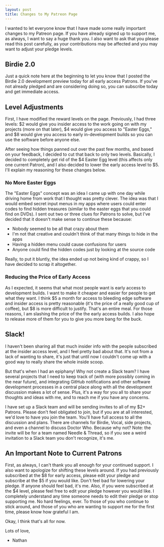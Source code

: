 ```yaml
---
layout: post
title: Changes to My Patreon Page
---
```


I wanted to let everyone know that I have made some really important changes to my Patreon page. If you have already signed up to support me, as always, I want to say a huge thank you. I also want to ask that you please read this post carefully, as your contributions may be affected and you may want to adjust your pledge levels. 

## Birdie 2.0 

Just a quick note here at the beginning to let you know that I posted the Birdie 2.0 development preview today for all early access Patrons. If you've not already pledged and are considering doing so, you can subscribe today and get immediate access.

## Level Adjustments

First, I have modified the reward levels on the page. Previously, I had three levels: $2 would give you insider access to the work going on with my projects (more on that later), $4 would give you access to "Easter Eggs," and $8 would give you access to early in-development builds so you can use the software before anyone else.

After seeing how things panned out over the past few months, and based on your feedback, I decided to cut that back to only two levels. Basically, I decided to completely get rid of the $4 Easter Egg level (this affects only one current Patron), and I also decided to lower the early access level to $5. I'll explain my reasoning for these changes below.

### No More Easter Eggs

The "Easter Eggs" concept was an idea I came up with one day while driving home from work that I thought was pretty clever. The idea was that I would embed secret input menus in my apps where users could enter codes to find hidden treasures (similar to the easter eggs that you could find on DVDs). I sent out two or three clues for Patrons to solve, but I've decided that it doesn't make sense to continue these because:

* Nobody seemed to be all that crazy about them
* I'm not that creative and couldn't think of that many things to hide in the apps
* Having a hidden menu could cause confusions for users
* Anyone could find the hidden codes just by looking at the source code

Really, to put it bluntly, the idea ended up not being kind of crappy, so I have decided to scrap it altogether.

### Reducing the Price of Early Access

As I expected, it seems that what most people want is early access to development builds. I want to make it cheaper and easier for people to get what they want. I think $5 a month for access to bleeding edge software and insider access is pretty reasonable (it's the price of a really good cup of coffee), but $8 is more difficult to justify. That's an entire meal. For those reasons, I am slashing the price of the the early access builds. I also hope to release more of them for you to give you more bang for the buck.

## Slack!

I haven't been sharing all that much insider info with the people subscribed at the insider access level, and I feel pretty bad about that. It's not from a lack of wanting to share, it's just that until now I couldn't come up with a good way to really share the whole inside scoop.

But that's when I had an epiphany! Why not create a Slack team? I have several projects that I need to keep track of (with more possibly coming in the near future), and integrating GitHub notifications and other software development processes in a central place along with all the development discussion makes a lot of sense. Plus, it's a way for you all to share your thoughts and ideas with me, and to reach me if you have any concerns.

I have set up a Slack team and will be sending invites to all of my $2+ Patrons. Please don't feel obligated to join, but if you are at all interested, we'd love to have you join the team. You'll have full access to all the discussion and plans. There are channels for Birdie, Vocal, side projects, and even a channel to discuss Doctor Who. Because why not? Note: the invite will be for a team named Needle & Thread, so if you see a weird invitation to a Slack team you don't recognize, it's me.

## An Important Note to Current Patrons
First, as always, I can't thank you all enough for your continued support. I also want to apologize for shifting these levels around. If you had previously subscribed at the $8 for early access, please edit your pledge and subscribe at the $5 if you would like. Don't feel bad for lowering your pledge. If anyone should feel bad, it's me. Also, if you were subscribed at the $4 level, please feel free to edit your pledge however you would like. I completely understand any time someone needs to edit their pledge or stop supporting me. No hard feelings, ever. To those of you who continue to stick around, and those of you who are wanting to support me for the first time, please know how grateful I am.

Okay, I think that's all for now. 

Lots of love,
- Nathan